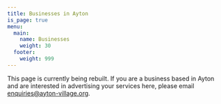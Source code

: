 ```yaml
---
title: Businesses in Ayton
is_page: true
menu:
  main:
    name: Businesses
    weight: 30
  footer:
    weight: 999
---
```



This page is currently being rebuilt. If you are a business based in Ayton and are interested in advertising your services here, please email <enquiries@ayton-village.org>.
